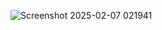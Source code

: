 ![Screenshot 2025-02-07 021941](https://github.com/user-attachments/assets/4a234c98-ec97-42fc-8d31-2a9d453a5983)
